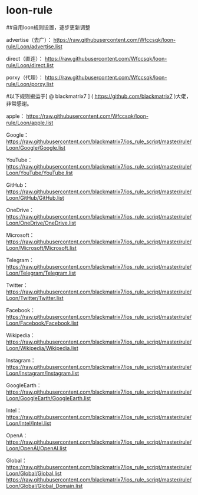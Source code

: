# loon-rule

##自用loon规则设置，逐步更新调整


advertise（去广）：
https://raw.githubusercontent.com/Wfccsqk/loon-rule/Loon/advertise.list

direct（直连）：
https://raw.githubusercontent.com/Wfccsqk/loon-rule/Loon/direct.list

porxy（代理）：
https://raw.githubusercontent.com/Wfccsqk/loon-rule/Loon/porxy.list

#以下规则搬运于[ @ blackmatrix7 ] ( https://github.com/blackmatrix7 )大佬，非常感谢。

apple：
https://raw.githubusercontent.com/Wfccsqk/loon-rule/Loon/apple.list

Google：
https://raw.githubusercontent.com/blackmatrix7/ios_rule_script/master/rule/Loon/Google/Google.list

YouTube：
https://raw.githubusercontent.com/blackmatrix7/ios_rule_script/master/rule/Loon/YouTube/YouTube.list

GitHub：
https://raw.githubusercontent.com/blackmatrix7/ios_rule_script/master/rule/Loon/GitHub/GitHub.list

OneDrive：
https://raw.githubusercontent.com/blackmatrix7/ios_rule_script/master/rule/Loon/OneDrive/OneDrive.list

Microsoft：
https://raw.githubusercontent.com/blackmatrix7/ios_rule_script/master/rule/Loon/Microsoft/Microsoft.list

Telegram：
https://raw.githubusercontent.com/blackmatrix7/ios_rule_script/master/rule/Loon/Telegram/Telegram.list

Twitter：
https://raw.githubusercontent.com/blackmatrix7/ios_rule_script/master/rule/Loon/Twitter/Twitter.list

Facebook：
https://raw.githubusercontent.com/blackmatrix7/ios_rule_script/master/rule/Loon/Facebook/Facebook.list

Wikipedia：
https://raw.githubusercontent.com/blackmatrix7/ios_rule_script/master/rule/Loon/Wikipedia/Wikipedia.list

Instagram：
https://raw.githubusercontent.com/blackmatrix7/ios_rule_script/master/rule/Loon/Instagram/Instagram.list

GoogleEarth：
https://raw.githubusercontent.com/blackmatrix7/ios_rule_script/master/rule/Loon/GoogleEarth/GoogleEarth.list

Intel：
https://raw.githubusercontent.com/blackmatrix7/ios_rule_script/master/rule/Loon/Intel/Intel.list

OpenA：
https://raw.githubusercontent.com/blackmatrix7/ios_rule_script/master/rule/Loon/OpenAI/OpenAI.list

Global：
https://raw.githubusercontent.com/blackmatrix7/ios_rule_script/master/rule/Loon/Global/Global.list
https://raw.githubusercontent.com/blackmatrix7/ios_rule_script/master/rule/Loon/Global/Global_Domain.list
